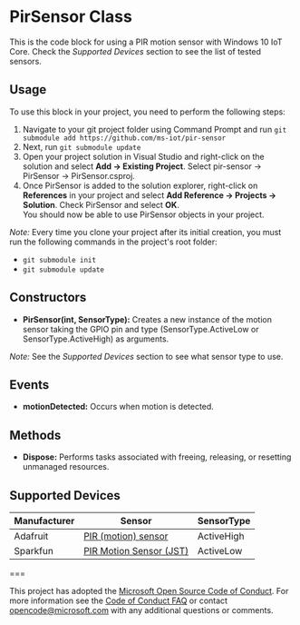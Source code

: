 # PirSensor Class
This is the code block for using a PIR motion sensor with Windows 10 IoT Core. Check the *Supported Devices* section to see the list of tested sensors.

## Usage 
To use this block in your project, you need to perform the following steps:  

1. Navigate to your git project folder using Command Prompt and run `git submodule add https://github.com/ms-iot/pir-sensor`   
2. Next, run `git submodule update`   
3. Open your project solution in Visual Studio and right-click on the solution and select **Add -> Existing Project**. Select pir-sensor -> PirSensor -> PirSensor.csproj.   
4. Once PirSensor is added to the solution explorer, right-click on **References** in your project and select **Add Reference -> Projects -> Solution**. Check PirSensor and select **OK**.  
You should now be able to use PirSensor objects in your project.   

*Note:* Every time you clone your project after its initial creation, you must run the following commands in the project's root folder:  

-  `git submodule init`   
-  `git submodule update`   

## Constructors
- **PirSensor(int, SensorType):** Creates a new instance of the motion sensor taking the GPIO pin and type (SensorType.ActiveLow or SensorType.ActiveHigh) as arguments. 

*Note:* See the *Supported Devices* section to see what sensor type to use.

## Events 
- **motionDetected:** Occurs when motion is detected. 

## Methods
- **Dispose:** Performs tasks associated with freeing, releasing, or resetting unmanaged resources.

## Supported Devices
| Manufacturer  |      Sensor                                                      | SensorType |
|---------------|------------------------------------------------------------------|------------|
| Adafruit      |[PIR (motion) sensor](https://www.adafruit.com/products/189)      | ActiveHigh |
| Sparkfun      |[PIR Motion Sensor (JST)](https://www.sparkfun.com/products/13285)| ActiveLow  |

===

This project has adopted the [Microsoft Open Source Code of Conduct](http://microsoft.github.io/codeofconduct). For more information see the [Code of Conduct FAQ](http://microsoft.github.io/codeofconduct/faq.md) or contact [opencode@microsoft.com](mailto:opencode@microsoft.com) with any additional questions or comments. 
